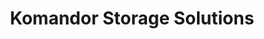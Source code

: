 ---
title: "Komandor Storage Solutions"
url: /wexford/komandor-storage-solutions/
shop: storage rental
---